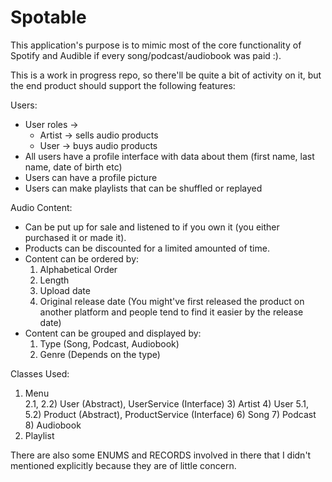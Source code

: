 # Spotable

This application's purpose is to mimic most of the core functionality of Spotify and Audible if every song/podcast/audiobook was paid :).

This is a work in progress repo, so there'll be quite a bit of activity on 
it, but the end product should support the following features:

Users: 
- User roles -> 
    + Artist -> sells audio products
    + User -> buys audio products
- All users have a profile interface with data about them (first name, last name, date of birth etc)
- Users can have a profile picture
- Users can make playlists that can be shuffled or replayed


Audio Content:
- Can be put up for sale and listened to if you own it (you either purchased it or made it). 
- Products can be discounted for a limited amounted of time.
- Content can be ordered by:
    1) Alphabetical Order
    2) Length
    3) Upload date
    4) Original release date (You might've first released the product on another platform and people tend to find it easier by the release date)
- Content can be grouped and displayed by: 
    1) Type (Song, Podcast, Audiobook) 
    2) Genre (Depends on the type)


Classes Used:
1) Menu  
2.1, 2.2) User (Abstract), UserService (Interface) 
    3) Artist
    4) User
5.1, 5.2) Product (Abstract), ProductService (Interface)
	6) Song
	7) Podcast
	8) Audiobook
9) Playlist 

There are also some ENUMS and RECORDS involved in there that I didn't mentioned explicitly because they are of little concern.

